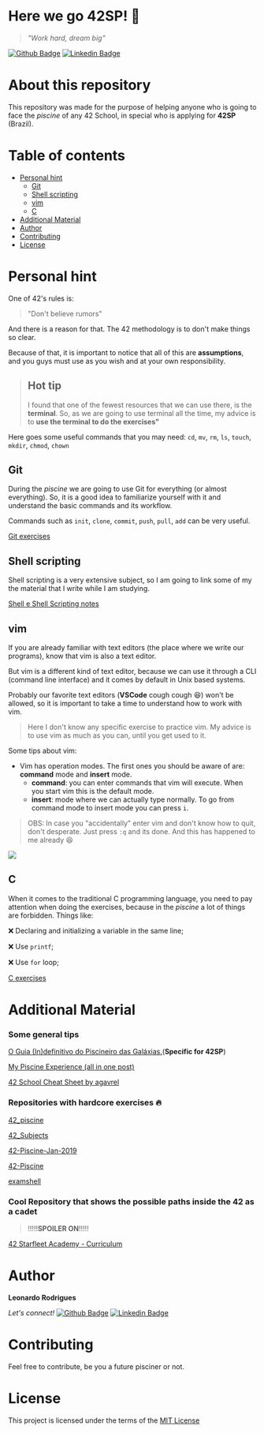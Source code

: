 


# Here we go 42SP! :rocket:
> *"Work hard, dream big"*

[![Github Badge](https://img.shields.io/badge/-Github-000?style=flat-square&logo=Github&logoColor=white&link=https://github.com/leeorf)](https://github.com/leeorf)
[![Linkedin Badge](https://img.shields.io/badge/-LinkedIn-blue?style=flat-square&logo=Linkedin&logoColor=white&link=https://www.linkedin.com/in/leonardof/)](https://www.linkedin.com/in/leonardorodriguesf/)

# About this repository

This repository was made for the purpose of helping anyone who is going to face the *piscine* of any 42 School, in special who is applying for **42SP** (Brazil).

# Table of contents

* [Personal hint](#personal-hint)
    * [Git](#git)
    * [Shell scripting](#shell-scripting)
    * [vim](#vim)
    * [C](#c)
* [Additional Material](#additional-material)
* [Author](#author)
* [Contributing](#contributing)
* [License](#license)

# Personal hint

One of 42's rules is:

> "Don't believe rumors"

And there is a reason for that. The 42 methodology is to don't make things so clear.

Because of that, it is important to notice that all of this are **assumptions**, and you guys must use as you wish and at your own responsibility.

>## Hot tip
>I found that one of the fewest resources that we can use there, is the **terminal**. So, as we are going to use terminal all the time, my advice is to **use the terminal to do the exercises"**

Here goes some useful commands that you may need: `cd`, `mv`, `rm`, `ls`, `touch`, `mkdir`, `chmod`, `chown`

## Git

During the *piscine* we are going to use Git for everything (or almost everything). So, it is a good idea to familiarize yourself with it and understand the basic commands and its workflow.

Commands such as `init`, `clone`, `commit`, `push`, `pull`, `add` can be very useful.

[Git exercises](/git)

## Shell scripting

Shell scripting is a very extensive subject, so I am going to link some of my the material that I write while I am studying.

[Shell e Shell Scripting notes](https://www.notion.so/Shell-b8f6cdefdda749a5acdef0d2d3e03ec5) 


## vim

If you are already familiar with text editors (the place where we write our programs), know that vim is also a text editor.

But vim is a different kind of text editor, because we can use it through a CLI (command line interface) and it comes by default in Unix based systems.

Probably our favorite text editors (**VSCode** cough cough :satisfied:) won't be allowed, so it is important to take a time to understand how to work with vim.

> Here I don't know any specific exercise to practice vim. My advice is to use vim as much as you can, until you get used to it.

Some tips about vim:

- Vim has operation modes. The first ones you should be aware of are: **command** mode and **insert** mode.
	- **command**: you can enter commands that vim will execute. When you start vim this is the default mode.
	- **insert**: mode where we can actually type normally. To go from command mode to insert mode you can press `i`.

>OBS: In case you "accidentally" enter vim and don't know how to quit, don't desperate. Just press `:q` and its done. And this has happened to me already :laughing:

![](https://pics.me.me/vim-68280725.png)

## C

When it comes to the traditional C programming language, you need to pay attention when doing the exercises, because in the *piscine* a lot of things are forbidden. Things like:

:x: Declaring and initializing a variable in the same line;

:x: Use `printf`;

:x: Use `for` loop;

[C exercises](/C)

# Additional Material

### Some general tips

[O Guia (In)definitivo do Piscineiro das Galáxias.](https://medium.com/@italobalbino/o-guia-in-definitivo-do-piscineiro-das-gal%C3%A1xias-4f3a3baa6327)(**Specific for 42SP**) 

[My Piscine Experience (all in one post)](https://medium.com/@themichaelbrave/my-piscine-experience-all-in-one-post-85671e0bf307)

[42 School Cheat Sheet by agavrel](https://github.com/agavrel/42_CheatSheet)

### Repositories with hardcore exercises :fire:

[42_piscine](https://github.com/MrRobb/42_piscine)

[42_Subjects](https://github.com/Binary-Hackers/42_Subjects/tree/master/01_Piscines/C/EN)

[42-Piscine-Jan-2019](https://github.com/Manmeet2018/42-Piscine-Jan-2019)

[42-Piscine](https://github.com/Sbk3824/42-Piscine)

[examshell](https://github.com/gcamerli/examshell)

### Cool Repository that shows the possible paths inside the 42 as a cadet
> !!!!!**SPOILER ON**!!!!!

[42 Starfleet Academy - Curriculum](https://github.com/psprawka/42_Projects)




# Author

**Leonardo Rodrigues**

*Let's connect!* 
[![Github Badge](https://img.shields.io/badge/-Github-000?style=flat-square&logo=Github&logoColor=white&link=https://github.com/leeorf)](https://github.com/leeorf)
[![Linkedin Badge](https://img.shields.io/badge/-LinkedIn-blue?style=flat-square&logo=Linkedin&logoColor=white&link=https://www.linkedin.com/in/leonardof/)](https://www.linkedin.com/in/leonardorodriguesf/)


# Contributing

Feel free to contribute, be you a future pisciner or not.

# License
This project is licensed under the terms of the [MIT License](./LICENSE)
